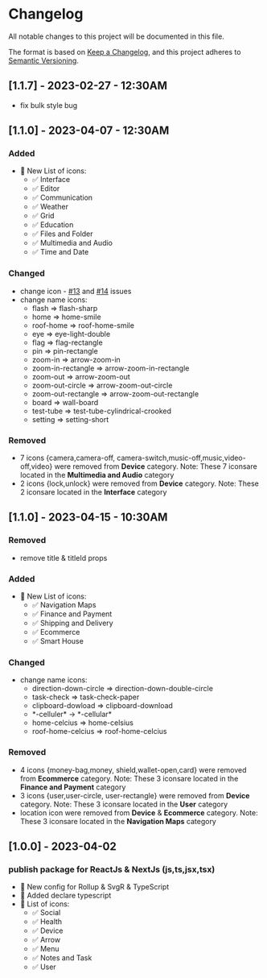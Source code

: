 # Changelog

All notable changes to this project will be documented in this file.

The format is based on [Keep a Changelog](https://keepachangelog.com/en/1.0.0/),
and this project adheres to [Semantic Versioning](https://semver.org/spec/v2.0.0.html).

## [1.1.7] - 2023-02-27 - 12:30AM

- fix bulk style bug

## [1.1.0] - 2023-04-07 - 12:30AM

### Added

-   💯 New List of icons:
    -   ✅ Interface
    -   ✅ Editor
    -   ✅ Communication
    -   ✅ Weather
    -   ✅ Grid
    -   ✅ Education
    -   ✅ Files and Folder
    -   ✅ Multimedia and Audio
    -   ✅ Time and Date

### Changed

-   change icon - [#13](https://github.com/zerolimitsir/react-huge-icons/issues/13) and [#14](https://github.com/zerolimitsir/react-huge-icons/issues/13) issues
-   change name icons:
    -   flash => flash-sharp
    -   home => home-smile
    -   roof-home => roof-home-smile
    -   eye => eye-light-double
    -   flag => flag-rectangle
    -   pin => pin-rectangle
    -   zoom-in => arrow-zoom-in
    -   zoom-in-rectangle => arrow-zoom-in-rectangle
    -   zoom-out => arrow-zoom-out
    -   zoom-out-circle => arrow-zoom-out-circle
    -   zoom-out-rectangle => arrow-zoom-out-rectangle
    -   board => wall-board
    -   test-tube => test-tube-cylindrical-crooked
    -   setting => setting-short

### Removed

-   7 icons {camera,camera-off, camera-switch,music-off,music,video-off,video} were removed from **Device** category. Note: These 7 iconsare located in the **Multimedia and Audio** category
-   2 icons {lock,unlock} were removed from **Device** category. Note: These 2 iconsare located in the **Interface** category

## [1.1.0] - 2023-04-15 - 10:30AM

### Removed

-   remove title & titleId props

### Added

-   💯 New List of icons:
    -   ✅ Navigation Maps
    -   ✅ Finance and Payment
    -   ✅ Shipping and Delivery
    -   ✅ Ecommerce
    -   ✅ Smart House

### Changed

-   change name icons:
    -   direction-down-circle => direction-down-double-circle
    -   task-check => task-check-paper
    -   clipboard-dowload => clipboard-download
    -   \*-celluler\* -> \*-cellular\*
    -   home-celcius => home-celsius
    -   roof-home-celcius => roof-home-celcius

### Removed

-   4 icons {money-bag,money, shield,wallet-open,card} were removed from **Ecommerce** category. Note: These 3 iconsare located in the **Finance and Payment** category
-   3 icons {user,user-circle, user-rectangle} were removed from **Device** category. Note: These 3 iconsare located in the **User** category
-   location icon were removed from **Device** & **Ecommerce** category. Note: These 3 iconsare located in the **Navigation Maps** category

## [1.0.0] - 2023-04-02

### publish package for ReactJs & NextJs (js,ts,jsx,tsx)

-   💯 New config for Rollup & SvgR & TypeScript
-   💯 Added declare typescript
-   💯 List of icons:
    -   ✅ Social
    -   ✅ Health
    -   ✅ Device
    -   ✅ Arrow
    -   ✅ Menu
    -   ✅ Notes and Task
    -   ✅ User
